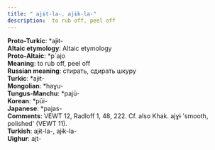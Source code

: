 ```yaml
---
title: " ajɨt-la-, ajɨk-la-"
description:  to rub off, peel off
---
```


<strong>Proto-Turkic</strong>:  *ajɨt-<br>
<strong>Altaic etymology</strong>:  Altaic etymology<br>
<strong> Proto-Altaic</strong>:  *p`ajo<br>
<strong>Meaning</strong>:  to rub off, peel off<br>
<strong>Russian meaning</strong>:  стирать, сдирать шкуру<br>
<strong>Turkic</strong>:  *ajɨt-<br>
<strong>Mongolian</strong>:  *haɣu-<br>
<strong>Tungus-Manchu</strong>:  *pajū-<br>
<strong>Korean</strong>:  *pūi-<br>
<strong>Japanese</strong>:  *pajas-<br>
<strong>Comments</strong>:  VEWT 12, Radloff 1, 48, 222. Cf. also Khak. ajɣɨ 'smooth, polished' (VEWT 11).<br>
<strong>Turkish</strong>:  ajɨt-la-, ajɨk-la-<br>
<strong>Uighur</strong>:  ajt-<br>


